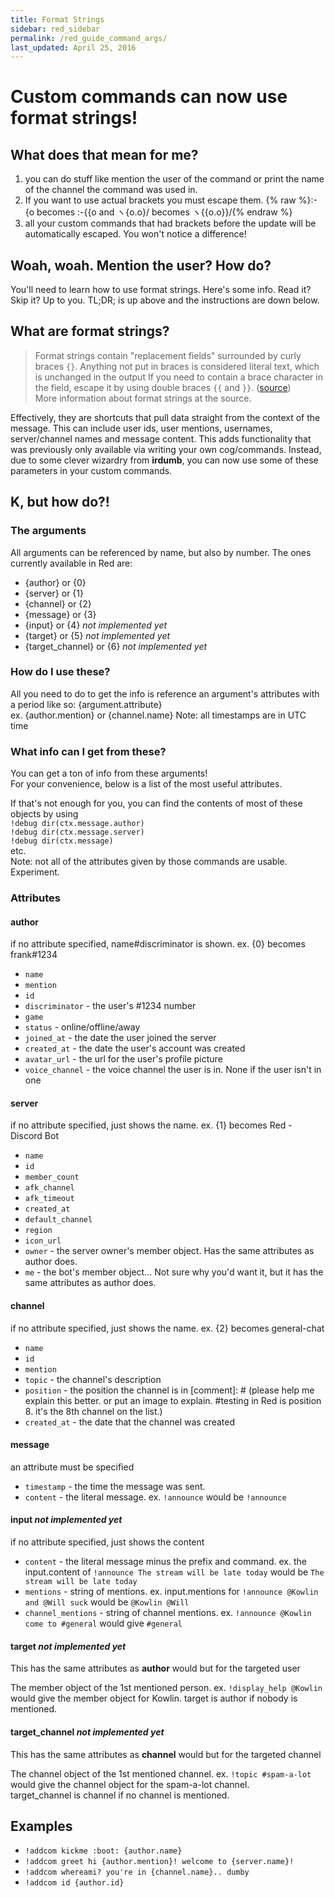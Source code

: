 ```yaml
---
title: Format Strings
sidebar: red_sidebar
permalink: /red_guide_command_args/
last_updated: April 25, 2016
---
```


# Custom commands can now use format strings!

## What does that mean for me?

1. you can do stuff like mention the user of the command or print the name of the channel the command was used in.  
2. If you want to use actual brackets you must escape them. {% raw %}:-{o becomes :-{{o and ヽ{o.o}/ becomes ヽ{{o.o}}/{% endraw %}  
3. all your custom commands that had brackets before the update will be automatically escaped. You won't notice a difference!  


## Woah, woah. Mention the user? How do?

You'll need to learn how to use format strings. Here's some info. Read it? Skip it? Up to you. TL;DR; is up above and the instructions are down below.

## What are format strings?

> Format strings contain "replacement fields" surrounded by curly braces `{}`. Anything not put in braces is considered literal text, which is unchanged in the output If you need to contain a brace character in the field,  escape it by using double braces `{{` and `}}`. ([source](https://docs.python.org/3/library/string.html#format-string-syntax))  
More information about format strings at the source.

Effectively, they are shortcuts that pull data straight from the context of the message. This can include user ids, user mentions, usernames, server/channel names and message content. This adds functionality that was previously only available via writing your own cog/commands. Instead, due to some clever wizardry from **irdumb**, you can now use some of these parameters in your custom commands.

## K, but how do?!

### The arguments

All arguments can be referenced by name, but also by number. The ones currently available in Red are:  

* {author} or {0}  
* {server} or {1}  
* {channel} or {2}  
* {message} or {3}  
* {input} or {4} *not implemented yet*  
* {target} or {5} *not implemented yet*  
* {target_channel} or {6} *not implemented yet*

### How do I use these?

All you need to do to get the info is reference an argument's attributes with a period like so: {argument.attribute}  
ex. {author.mention} or {channel.name}
Note: all timestamps are in UTC time

### What info can I get from these?

You can get a ton of info from these arguments!  
For your convenience, below is a list of the most useful attributes.

If that's not enough for you, you can find the contents of most of these objects by using  
`!debug dir(ctx.message.author)`  
`!debug dir(ctx.message.server)`  
`!debug dir(ctx.message)`  
etc.  
Note: not all of the attributes given by those commands are usable. Experiment.

### Attributes

#### author  
if no attribute specified, name#discriminator is shown. ex. {0} becomes frank#1234  

* `name`  
* `mention`  
* `id`  
* `discriminator` - the user's #1234 number  
* `game`  
* `status` - online/offline/away  
* `joined_at` - the date the user joined the server  
* `created_at` - the date the user's account was created  
* `avatar_url` - the url for the user's profile picture  
* `voice_channel` - the voice channel the user is in. None if the user isn't in one  

#### server  
if no attribute specified, just shows the name. ex. {1} becomes Red - Discord Bot

* `name`  
* `id`  
* `member_count`  
* `afk_channel`  
* `afk_timeout`  
* `created_at`  
* `default_channel`  
* `region`  
* `icon_url`  
* `owner` - the server owner's member object. Has the same attributes as author does.  
* `me` - the bot's member object... Not sure why you'd want it, but it has the same attributes as author does.  

#### channel  
if no attribute specified, just shows the name. ex. {2} becomes general-chat

* `name`
* `id`
* `mention`
* `topic` - the channel's description
* `position` - the position the channel is in [comment]: # (please help me explain this better. or put an image to explain. #testing in Red is position 8. it's the 8th channel on the list.)
* `created_at` - the date that the channel was created

#### message
an attribute must be specified

* `timestamp` - the time the message was sent.
* `content` - the literal message. ex. `!announce` would be `!announce`

#### input *not implemented yet*  
if no attribute specified, just shows the content

* `content` - the literal message minus the prefix and command. ex. the input.content of `!announce The stream will be late today` would be `The stream will be late today`
* `mentions` - string of mentions. ex. input.mentions for `!announce @Kowlin and @Will suck` would be `@Kowlin @Will`
* `channel_mentions` - string of channel mentions. ex. `!announce @Kowlin come to #general` would give `#general`

#### target *not implemented yet*  
This has the same attributes as **author** would but for the targeted user

The member object of the 1st mentioned person. ex. `!display_help @Kowlin` would give the member object for Kowlin.
target is author if nobody is mentioned.

#### target_channel *not implemented yet*  
This has the same attributes as **channel** would but for the targeted channel

The channel object of the 1st mentioned channel. ex. `!topic #spam-a-lot` would give the channel object for the spam-a-lot channel.  
target_channel is channel if no channel is mentioned.



## Examples

* `!addcom kickme :boot: {author.name}`  
* `!addcom greet hi {author.mention}! welcome to {server.name}!`  
* `!addcom whereami? you're in {channel.name}.. dumby`  
* `!addcom id {author.id}`  
